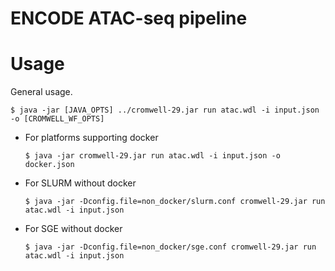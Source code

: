 ENCODE ATAC-seq pipeline
===================================================

# Usage

General usage.

```
$ java -jar [JAVA_OPTS] ../cromwell-29.jar run atac.wdl -i input.json -o [CROMWELL_WF_OPTS]
```

* For platforms supporting docker 

     ```
     $ java -jar cromwell-29.jar run atac.wdl -i input.json -o docker.json
     ```

* For SLURM without docker
 
     ```
     $ java -jar -Dconfig.file=non_docker/slurm.conf cromwell-29.jar run atac.wdl -i input.json
     ```

* For SGE without docker

     ```
     $ java -jar -Dconfig.file=non_docker/sge.conf cromwell-29.jar run atac.wdl -i input.json
     ```
